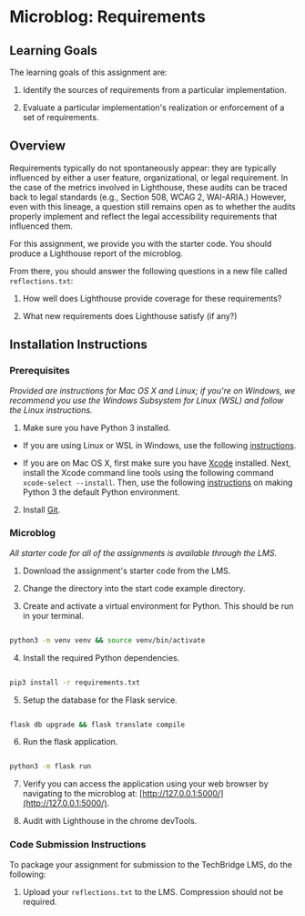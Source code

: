 # Microblog: Requirements

## Learning Goals

The learning goals of this assignment are:

1. Identify the sources of requirements from a particular implementation.

2. Evaluate a particular implementation's realization or enforcement of a set of requirements.

## Overview

Requirements typically do not spontaneously appear: they are typically influenced by either a user feature, organizational, or legal requirement. In the case of the metrics involved in Lighthouse, these audits can be traced back to legal standards (e.g., Section 508, WCAG 2, WAI-ARIA.) However, even with this lineage, a question still remains open as to whether the audits properly implement and reflect the legal accessibility requirements that influenced them.

For this assignment, we provide you with the starter code. You should produce a Lighthouse report of the microblog.

From there, you should answer the following questions in a new file called `reflections.txt`:

1. How well does Lighthouse provide coverage for these requirements?

2. What new requirements does Lighthouse satisfy (if any?)

## Installation Instructions

### Prerequisites

_Provided are instructions for Mac OS X and Linux; if you're on Windows, we recommend you use the Windows Subsystem for Linux (WSL) and follow the Linux instructions._

1. Make sure you have Python 3 installed.

- If you are using Linux or WSL in Windows, use the following [instructions](https://www.digitalocean.com/community/tutorials/how-to-install-python-3-and-set-up-a-programming-environment-on-an-ubuntu-20-04-server).

- If you are on Mac OS X, first make sure you have [Xcode](https://developer.apple.com/xcode/) installed. Next, install the Xcode command line tools using the following command `xcode-select --install`. Then, use the following [instructions](https://opensource.com/article/19/5/python-3-default-mac) on making Python 3 the default Python environment.

2. Install [Git](https://git-scm.com/book/en/v2/Getting-Started-Installing-Git).

### Microblog

_All starter code for all of the assignments is available through the LMS._

1. Download the assignment's starter code from the LMS.

2. Change the directory into the start code example directory.

3. Create and activate a virtual environment for Python. This should be run in your terminal.

```sh

python3 -m venv venv && source venv/bin/activate

```

4. Install the required Python dependencies.

```sh

pip3 install -r requirements.txt

```

5. Setup the database for the Flask service.

```sh

flask db upgrade && flask translate compile

```

6. Run the flask application.

```sh

python3 -m flask run

```

7. Verify you can access the application using your web browser by navigating to the microblog at: [http://127.0.0.1:5000/](http://127.0.0.1:5000/).

8. Audit with Lighthouse in the chrome devTools.

### Code Submission Instructions

To package your assignment for submission to the TechBridge LMS, do the following:

1. Upload your `reflections.txt` to the LMS. Compression should not be required.
